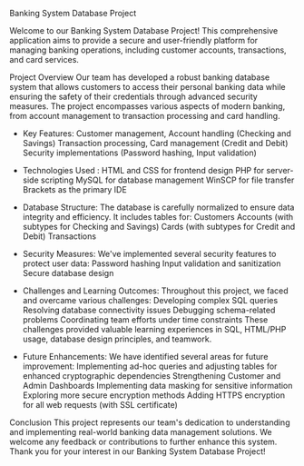 Banking System Database Project

Welcome to our Banking System Database Project! This comprehensive application aims to provide a secure and user-friendly platform for managing banking operations, including customer accounts, transactions, and card services.

Project Overview
Our team has developed a robust banking database system that allows customers to access their personal banking data while ensuring the safety of their credentials through advanced security measures. The project encompasses various aspects of modern banking, from account management to transaction processing and card handling.

- Key Features: 
    Customer management, Account handling (Checking and Savings)
    Transaction processing, Card management (Credit and Debit)
    Security implementations (Password hashing, Input validation)
  
- Technologies Used :
    HTML and CSS for frontend design
    PHP for server-side scripting
    MySQL for database management
    WinSCP for file transfer
    Brackets as the primary IDE
  
- Database Structure: 
The database is carefully normalized to ensure data integrity and efficiency. It includes tables for:
    Customers
    Accounts (with subtypes for Checking and Savings)
    Cards (with subtypes for Credit and Debit)
    Transactions

- Security Measures: 
We've implemented several security features to protect user data:
    Password hashing
    Input validation and sanitization
    Secure database design
  
- Challenges and Learning Outcomes: 
Throughout this project, we faced and overcame various challenges:
    Developing complex SQL queries
    Resolving database connectivity issues
    Debugging schema-related problems
    Coordinating team efforts under time constraints
These challenges provided valuable learning experiences in SQL, HTML/PHP usage, database design principles, and teamwork.

- Future Enhancements:
We have identified several areas for future improvement:
    Implementing ad-hoc queries and adjusting tables for enhanced cryptographic dependencies
    Strengthening Customer and Admin Dashboards
    Implementing data masking for sensitive information
    Exploring more secure encryption methods
    Adding HTTPS encryption for all web requests (with SSL certificate)
  
Conclusion
This project represents our team's dedication to understanding and implementing real-world banking data management solutions. We welcome any feedback or contributions to further enhance this system.
Thank you for your interest in our Banking System Database Project!
